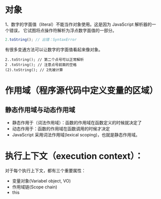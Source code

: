 # 对象
1、数字的字面值（literal）不能当作对象使用。这是因为 JavaScript 解析器的一个错误， 它试图将点操作符解析为浮点数字面值的一部分。
```js
2.toString(); // 出错：SyntaxError
```
有很多变通方法可以让数字的字面值看起来像对象。
```
2..toString(); // 第二个点号可以正常解析
2 .toString(); // 注意点号前面的空格
(2).toString(); // 2先被计算
```

# 作用域（程序源代码中定义变量的区域）
## 静态作用域与动态作用域 
- 静态作用于（词法作用域）：函数的作用域在函数定义的时候就决定了
- 动态作用于：函数的作用域在函数调用的时候才决定
- JavaScript 采用词法作用域(lexical scoping)，也就是静态作用域。

# 执行上下文（execution context）：
对于每个执行上下文，都有三个重要属性：
- 变量对象(Variabel object, VO)
- 作用域链(Scope chain)
- this
